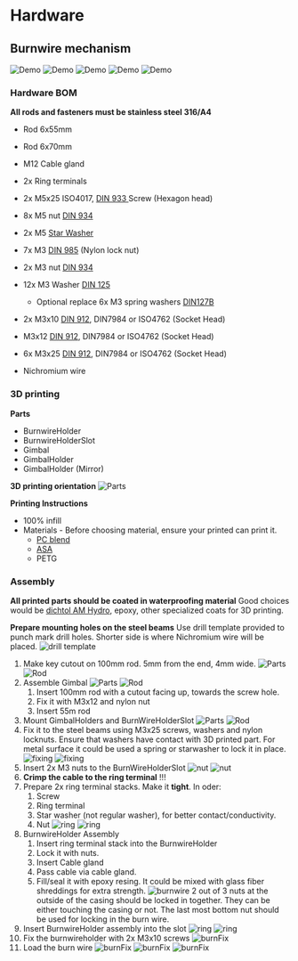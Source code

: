 # Hardware

## Burnwire mechanism

![Demo](.gitbook/assets/Demo1.png)
![Demo](.gitbook/assets/Demo2.png)
![Demo](.gitbook/assets/Demo3.png)
![Demo](.gitbook/assets/Demo4.png)
![Demo](.gitbook/assets/Demo5.png)


### Hardware BOM

**All rods and fasteners must be stainless steel 316/A4**

* Rod 6x55mm
* Rod 6x70mm
* M12 Cable gland
* 2x Ring terminals
* 2x M5x25 ISO4017, [DIN 933 ](https://accu-components.com/us/full-thread-hexagon-bolts/19162-SEBF-M5-25-A4)  Screw (Hexagon head)
* 8x M5 nut [DIN 934](https://accu-components.com/us/hexagon-nuts/7910-HPN-M5-A4)
* 2x M5 [Star Washer](https://accu-components.com/us/external-fine-tooth-locking-washers/63131-HLFW-M5-A4)
* 7x M3 [DIN 985](https://accu-components.com/us/hexagon-nylon-locking-nuts/7957-HNN-M3-A4) (Nylon lock nut)
* 2x M3 nut [DIN 934](https://accu-components.com/us/hexagon-nuts/7907-HPN-M3-A4)
* 12x M3 Washer [DIN 125](https://accu-components.com/us/metric-flat-washers/72508-HPW-M3-A4)
  * Optional replace 6x M3 spring washers [DIN127B](https://accu-components.com/us/rectangular-profile-spring-washers/62558-HRSW-M3-A4)
* 2x M3x10 [DIN 912](https://accu-components.com/us/metric-cap-head-screws/3975-SSCF-M3-10-A4), DIN7984 or ISO4762 (Socket Head)
* M3x12 [DIN 912](https://accu-components.com/us/metric-cap-head-screws/3976-SSCF-M3-12-A4), DIN7984 or ISO4762 (Socket Head)
* 6x M3x25 [DIN 912](https://accu-components.com/us/metric-cap-head-screws/642040-SSCF-M3-25-A4), DIN7984 or ISO4762 (Socket Head)

* Nichromium wire

### 3D printing 

**Parts**
* BurnwireHolder
* BurnwireHolderSlot
* Gimbal
* GimbalHolder
* GimbalHolder (Mirror)

**3D printing orientation**
![Parts](.gitbook/assets/printing_orientation.png)

**Printing Instructions**
* 100% infill
* Materials - Before choosing material, ensure your printed can print it. 
  * [PC blend](https://www.prusa3d.com/product/prusament-pc-blend-natural-970g/#printing-setup)
  * [ASA](https://www.prusa3d.com/product/prusament-asa-natural-850g/)
  * PETG

### Assembly

**All printed parts should be coated in waterproofing material**
Good choices would be [dichtol AM Hydro](https://diamant-polymer.de/en/shop/dichtol/am-hydro/), epoxy, other specialized coats for 3D printing.

**Prepare mounting holes on the steel beams** Use drill template provided to punch mark drill holes. Shorter side is where Nichromium wire will be placed. 
![drill template](.gitbook/assets/drill_template.png) 

1. Make key cutout on 100mm rod. 5mm from the end, 4mm wide.
![Parts](.gitbook/assets/rod_1.png)
![Rod](.gitbook/assets/rod_2.png)
2. Assemble Gimbal
![Parts](.gitbook/assets/gimbal_1.png)
![Rod](.gitbook/assets/gimbal_2.png)
    1. Insert 100mm rod with a cutout facing up, towards the screw hole.
    2. Fix it with M3x12 and nylon nut
    3. Insert 55m rod
3. Mount GimbalHolders and BurnWireHolderSlot
![Parts](.gitbook/assets/gimbal_burnwire_1.png)
![Rod](.gitbook/assets/gimbal_burnwire_2.png)
4. Fix it to the steel beams using M3x25 screws, washers and nylon locknuts. Ensure that washers have contact with 3D printed part. For metal surface it could be used a spring or starwasher to lock it in place.
![fixing](.gitbook/assets/fixing_1.png)
![fixing](.gitbook/assets/fixing_2.png)
5. Insert 2x M3 nuts to the BurnWireHolderSlot
![nut](.gitbook/assets/nut_1.png)
![nut](.gitbook/assets/nut_2.png)
6. **Crimp the cable to the ring terminal** !!!
7. Prepare 2x ring terminal stacks. Make it **tight**. In oder:
    1. Screw
    2. Ring terminal
    3. Star washer (not regular washer), for better contact/conductivity.
    4. Nut
![ring](.gitbook/assets/ring_1.png)
![ring](.gitbook/assets/ring_2.png)
8. BurnwireHolder Assembly
    1. Insert ring terminal stack into the BurnwireHolder
    2. Lock it with nuts.
    3. Insert Cable gland
    4. Pass cable via cable gland. 
    5. Fill/seal it with epoxy resing. It could be mixed with glass fiber shreddings for extra strength.
![burnwire](.gitbook/assets/burnwireholder.png)
2 out of 3 nuts at the outside of the casing should be locked in together. They can be either touching the casing or not. The last most bottom nut should be used for locking in the burn wire.
9. Insert BurnwireHolder assembly into the slot
![ring](.gitbook/assets/bwa_1.png)
![ring](.gitbook/assets/bwa_2.png)
10. Fix the burnwireholder with 2x M3x10 screws
![burnFix](.gitbook/assets/fix_burn_1.png)
11. Load the burn wire
![burnFix](.gitbook/assets/bw_1.png)
![burnFix](.gitbook/assets/bw_2.png)
![burnFix](.gitbook/assets/bw_3.png)
